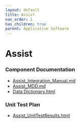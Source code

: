 ```yaml
---
layout: default
title: Assist
nav_order: 1
has_children: true
parent: Applicative Software
---
```

# Assist
### Component Documentation

- [Assist_Integration_Manual.md](doc/Assist_Integration_Manual.md)
- [Assist_MDD.md](doc/Assist_MDD.md)
- [Data Dictionary.html](doc/Data%20Dictionary.html)

### Unit Test Plan

- [Assist_UnitTestResults.html](utp/Tessy/report/Assist_UnitTestResults.html)

